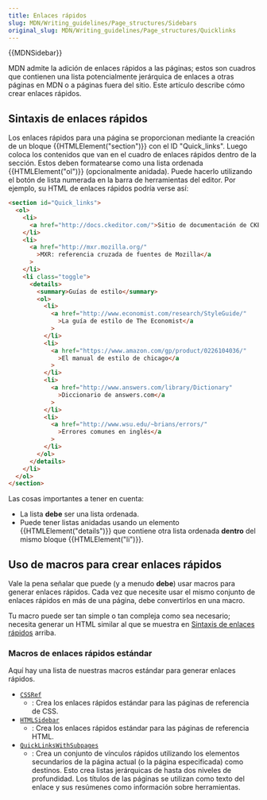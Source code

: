 ```yaml
---
title: Enlaces rápidos
slug: MDN/Writing_guidelines/Page_structures/Sidebars
original_slug: MDN/Writing_guidelines/Page_structures/Quicklinks
---
```


{{MDNSidebar}}

MDN admite la adición de enlaces rápidos a las páginas; estos son cuadros que contienen una lista potencialmente jerárquica de enlaces a otras páginas en MDN o a páginas fuera del sitio.
Este artículo describe cómo crear enlaces rápidos.

## Sintaxis de enlaces rápidos

Los enlaces rápidos para una página se proporcionan mediante la creación de un bloque {{HTMLElement("section")}} con el ID "Quick_links".
Luego coloca los contenidos que van en el cuadro de enlaces rápidos dentro de la sección.
Estos deben formatearse como una lista ordenada {{HTMLElement("ol")}} (opcionalmente anidada).
Puede hacerlo utilizando el botón de lista numerada en la barra de herramientas del editor.
Por ejemplo, su HTML de enlaces rápidos podría verse así:

```html
<section id="Quick_links">
  <ol>
    <li>
      <a href="http://docs.ckeditor.com/">Sitio de documentación de CKEditor</a>
    </li>
    <li>
      <a href="http://mxr.mozilla.org/"
        >MXR: referencia cruzada de fuentes de Mozilla</a
      >
    </li>
    <li class="toggle">
      <details>
        <summary>Guías de estilo</summary>
        <ol>
          <li>
            <a href="http://www.economist.com/research/StyleGuide/"
              >La guía de estilo de The Economist</a
            >
          </li>
          <li>
            <a href="https://www.amazon.com/gp/product/0226104036/"
              >El manual de estilo de chicago</a
            >
          </li>
          <li>
            <a href="http://www.answers.com/library/Dictionary"
              >Diccionario de answers.com</a
            >
          </li>
          <li>
            <a href="http://www.wsu.edu/~brians/errors/"
              >Errores comunes en inglés</a
            >
          </li>
        </ol>
      </details>
    </li>
  </ol>
</section>
```

Las cosas importantes a tener en cuenta:

- La lista **debe** ser una lista ordenada.
- Puede tener listas anidadas usando un elemento {{HTMLElement("details")}} que contiene otra lista ordenada **dentro** del mismo bloque {{HTMLElement("li")}}.

## Uso de macros para crear enlaces rápidos

Vale la pena señalar que puede (y a menudo **debe**) usar macros para generar enlaces rápidos.
Cada vez que necesite usar el mismo conjunto de enlaces rápidos en más de una página, debe convertirlos en una macro.

Tu macro puede ser tan simple o tan compleja como sea necesario; necesita generar un HTML similar al que se muestra en [Sintaxis de enlaces rápidos](#sintaxis_de_enlaces_rápidos) arriba.

### Macros de enlaces rápidos estándar

Aquí hay una lista de nuestras macros estándar para generar enlaces rápidos.

- [`CSSRef`](https://github.com/mdn/yari/blob/main/kumascript/macros/CSSRef.ejs)
  - : Crea los enlaces rápidos estándar para las páginas de referencia de CSS.
- [`HTMLSidebar`](https://github.com/mdn/yari/blob/main/kumascript/macros/HTMLSidebar.ejs)
  - : Crea los enlaces rápidos estándar para las páginas de referencia HTML.
- [`QuickLinksWithSubpages`](https://github.com/mdn/yari/blob/main/kumascript/macros/QuickLinksWithSubpages.ejs)
  - : Crea un conjunto de vínculos rápidos utilizando los elementos secundarios de la página actual (o la página especificada) como destinos.
    Esto crea listas jerárquicas de hasta dos niveles de profundidad.
    Los títulos de las páginas se utilizan como texto del enlace y sus resúmenes como información sobre herramientas.
